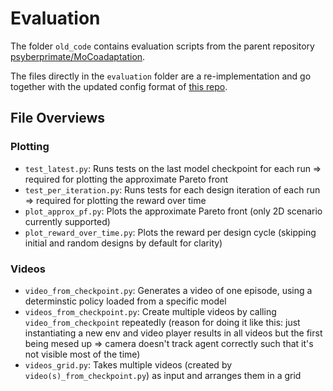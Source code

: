 # Evaluation

The folder `old_code` contains evaluation scripts from the parent repository [psyberprimate/MoCoadaptation](https://github.com/psyberprimate/MoCoadaptation).

The files directly in the `evaluation` folder are a re-implementation and go together with the updated config format of [this repo](https://github.com/codingWhale13/MoCoadaptation).

## File Overviews

### Plotting

* `test_latest.py`:             Runs tests on the last model checkpoint for each run => required for plotting the approximate Pareto front
* `test_per_iteration.py`:      Runs tests for each design iteration of each run => required for plotting the reward over time
* `plot_approx_pf.py`:          Plots the approximate Pareto front (only 2D scenario currently supported)
* `plot_reward_over_time.py`:   Plots the reward per design cycle (skipping initial and random designs by default for clarity)

### Videos

* `video_from_checkpoint.py`:   Generates a video of one episode, using a determinstic policy loaded from a specific model
* `videos_from_checkpoint.py`:  Create multiple videos by calling `video_from_checkpoint` repeatedly (reason for doing it like this: just instantiating a new env and video player results in all videos but the first being mesed up => camera doesn't track agent correctly such that it's not visible most of the time)
* `videos_grid.py`:             Takes multiple videos (created by `video(s)_from_checkpoint.py`) as input and arranges them in a grid
